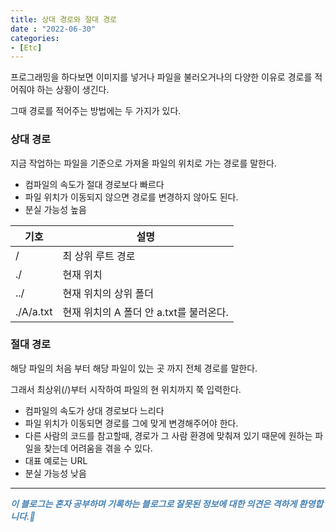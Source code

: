 ```yaml
---
title: 상대 경로와 절대 경로
date : "2022-06-30"
categories:
- [Etc]
---
```


프로그래밍을 하다보면 이미지를 넣거나 파일을 불러오거나의 다양한 이유로 경로를 적어줘야 하는 상황이 생긴다.

그때 경로를 적어주는 방법에는 두 가지가 있다.

### 상대 경로

 지금 작업하는 파일을 기준으로 가져올 파일의 위치로 가는 경로를 말한다.  

- 컴파일의 속도가 절대 경로보다 빠르다
- 파일 위치가 이동되지 않으면 경로를 변경하지 않아도 된다.
- 분실 가능성 높음

| 기호 | 설명 |
| --- | --- |
| / | 최 상위 루트 경로 |
| ./ | 현재 위치 |
| ../ | 현재 위치의 상위 폴더 |
| ./A/a.txt | 현재 위치의 A 폴더 안 a.txt를 불러온다. |

### 절대 경로

 해당 파일의 처음 부터 해당 파일이 있는 곳 까지 전체 경로를 말한다.

그래서 최상위(/)부터 시작하여 파일의 현 위치까지 쭉 입력한다.  

- 컴파일의 속도가 상대 경로보다 느리다
- 파일 위치가 이동되면 경로를 그에 맞게 변경해주어야 한다.
- 다른 사람의 코드를 참고할때, 경로가 그 사람 환경에 맞춰져 있기 때문에 원하는 파일을 찾는데 어려움을 겪을 수 있다.
- 대표 예로는 URL
- 분실 가능성 낮음

---

**_<span style="color:#4682B4;"> 이 블로그는 혼자 공부하며 기록하는 블로그로 잘못된 정보에 대한 의견은 격하게 환영합니다.🤩 </span>_**